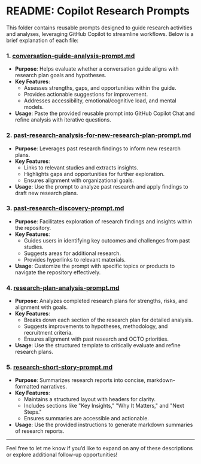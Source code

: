 # README: Copilot Research Prompts

This folder contains reusable prompts designed to guide research activities and analyses, leveraging GitHub Copilot to streamline workflows. Below is a brief explanation of each file:

### 1. [conversation-guide-analysis-prompt.md](https://github.com/department-of-veterans-affairs/va.gov-team/blob/master/products/copilot-research-prompts/conversation-guide-analysis-prompt.md)
- **Purpose**: Helps evaluate whether a conversation guide aligns with research plan goals and hypotheses.
- **Key Features**:
  - Assesses strengths, gaps, and opportunities within the guide.
  - Provides actionable suggestions for improvement.
  - Addresses accessibility, emotional/cognitive load, and mental models.
- **Usage**: Paste the provided reusable prompt into GitHub Copilot Chat and refine analysis with iterative questions.

### 2. [past-research-analysis-for-new-research-plan-prompt.md](https://github.com/department-of-veterans-affairs/va.gov-team/blob/master/products/copilot-research-prompts/past-research-analysis-for-new-research-plan-prompt.md)
- **Purpose**: Leverages past research findings to inform new research plans.
- **Key Features**:
  - Links to relevant studies and extracts insights.
  - Highlights gaps and opportunities for further exploration.
  - Ensures alignment with organizational goals.
- **Usage**: Use the prompt to analyze past research and apply findings to draft new research plans.

### 3. [past-research-discovery-prompt.md](https://github.com/department-of-veterans-affairs/va.gov-team/blob/master/products/copilot-research-prompts/past-research-discovery-prompt.md)
- **Purpose**: Facilitates exploration of research findings and insights within the repository.
- **Key Features**:
  - Guides users in identifying key outcomes and challenges from past studies.
  - Suggests areas for additional research.
  - Provides hyperlinks to relevant materials.
- **Usage**: Customize the prompt with specific topics or products to navigate the repository effectively.

### 4. [research-plan-analysis-prompt.md](https://github.com/department-of-veterans-affairs/va.gov-team/blob/master/products/copilot-research-prompts/research-plan-analysis-prompt.md)
- **Purpose**: Analyzes completed research plans for strengths, risks, and alignment with goals.
- **Key Features**:
  - Breaks down each section of the research plan for detailed analysis.
  - Suggests improvements to hypotheses, methodology, and recruitment criteria.
  - Ensures alignment with past research and OCTO priorities.
- **Usage**: Use the structured template to critically evaluate and refine research plans.

### 5. [research-short-story-prompt.md](https://github.com/department-of-veterans-affairs/va.gov-team/blob/master/products/copilot-research-prompts/research-short-story-prompt.md)
- **Purpose**: Summarizes research reports into concise, markdown-formatted narratives.
- **Key Features**:
  - Maintains a structured layout with headers for clarity.
  - Includes sections like "Key Insights," "Why It Matters," and "Next Steps."
  - Ensures summaries are accessible and actionable.
- **Usage**: Use the provided instructions to generate markdown summaries of research reports.

---

Feel free to let me know if you’d like to expand on any of these descriptions or explore additional follow-up opportunities!
